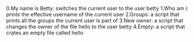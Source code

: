 0.My name is Betty:
     switches the current user to the user betty
     1.Who am i:
prints the effective username of the current user
2.Groups:
a script that prints all the groups the current user is part of
3.New owner:
a script that changes the owner of the file hello to the user betty
4.Empty:
a script that crates an empty file called hello
